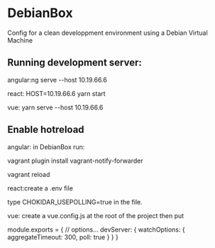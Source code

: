 # DebianBox
Config for a clean developpment environment using a Debian Virtual Machine

## Running development server:

angular:ng serve --host 10.19.66.6 

react: HOST=10.19.66.6 yarn start

vue: yarn serve --host 10.19.66.6 

## Enable hotreload

angular: in DebianBox run:

vagrant plugin install vagrant-notify-forwarder

 vagrant reload

react:create a .env file

type CHOKIDAR_USEPOLLING=true in the file.

vue: create a vue.config.js at the root of the project then put

module.exports = {
  // options...
  devServer: {
    watchOptions: {
      aggregateTimeout: 300,
      poll: true
    }
  }
}
